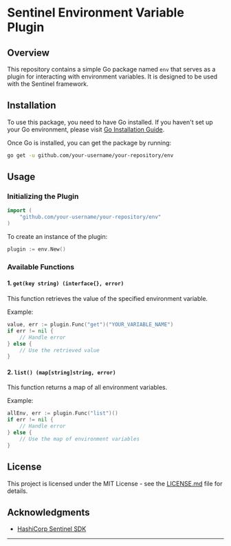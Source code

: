 # Sentinel Environment Variable Plugin

## Overview

This repository contains a simple Go package named `env` that serves as a plugin for interacting with environment variables. It is designed to be used with the Sentinel framework.

## Installation

To use this package, you need to have Go installed. If you haven't set up your Go environment, please visit [Go Installation Guide](https://golang.org/doc/install).

Once Go is installed, you can get the package by running:

```bash
go get -u github.com/your-username/your-repository/env
```

## Usage

### Initializing the Plugin

```go
import (
	"github.com/your-username/your-repository/env"
)
```

To create an instance of the plugin:

```go
plugin := env.New()
```

### Available Functions

#### 1. `get(key string) (interface{}, error)`

This function retrieves the value of the specified environment variable.

Example:

```go
value, err := plugin.Func("get")("YOUR_VARIABLE_NAME")
if err != nil {
    // Handle error
} else {
    // Use the retrieved value
}
```

#### 2. `list() (map[string]string, error)`

This function returns a map of all environment variables.

Example:

```go
allEnv, err := plugin.Func("list")()
if err != nil {
    // Handle error
} else {
    // Use the map of environment variables
}
```

## License

This project is licensed under the MIT License - see the [LICENSE.md](LICENSE.md) file for details.

## Acknowledgments

- [HashiCorp Sentinel SDK](https://github.com/hashicorp/sentinel-sdk)

---